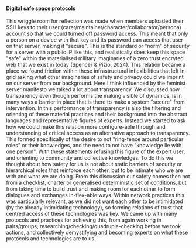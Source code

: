 #### Digital safe space protocols

This wriggle room for reflection was made when members uploaded their SSH keys to their user (carer/maintainer/character/collaborator/persona) account so that we could turned off password access. This meant that only a person on a device with that key and its password can access that user on that server, making it "secure". This is the standard or "norm" of security for a server with a public IP like this, and realistically does keep this space "safe" within the materialised military imaginaries of a zero trust encryted web that we exist in today (Spencer & Pizio, 2024). This relation became a place we found friction within these infrastructural inflexibilities that left In-grid asking what other imaginaries of safety and privacy could we imprint on our server from our background. Here I think influenced by the feminist server manifesto we talked a lot about transparency. We discussed how transparency even though performs the making visible of dynamics, is in many ways a barrier in place that is there to make a system "secure" from intervention. In this performance of transparency is also the filtering and orienting of these material practices and their background into the abstract languages and representative figures of experts. Instead we started to ask how we could make this relation more configure-able through and understanding of critical access as an alternative approach to transparency. This formed specifically of the desire to not "ring-fence around particular roles" or their knowledges, and the need to not have "knowledge lie with one person". With these statements refusing this figure of the expert user, and orienting to community and collective knowledges. To do this we thought about how safety for us is not about static barriers of security or hierarchical roles that reinforce each other, but to be intimate who we are with and what we are doing. From this discussion our safety comes then not from a checklist, charter or generalised deterministic set of conditions, but from taking time to build trust and making room for each other to form dialogues and exchanges in-flex-able ways. Within network practices this was particularly relevant, as we did not want each other to be intimidated (by the already intimidating technology), so forming relations of trust that centred access of these technologies was key. We came up with many protocols and practices for achieving this, from again working in pairs/groups, researching/checking/quadruple-checking before we took actions, and collectively demystifying and becoming experts on what these protocols and technologies are to us. 


